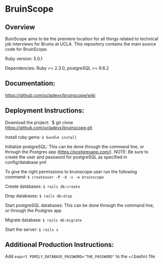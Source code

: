 # BruinScope

## Overview

BuinScope aims to be the premiere location for all things related to 
technical job interviews for Bruins at UCLA. This repository contains
the main source code for BruinScope.

Ruby version: 5.0.1

Dependencies: Ruby >= 2.3.0, postgreSQL >= 9.6.2

## Documentation:

https://github.com/ucladevx/bruinscope/wiki

## Deployment Instructions:

Download the project:
`$ git clone https://github.com/ucladevx/bruinscope.git

Install ruby gems:
`$ bundle install`

Initialize postgreSQL: This can be done through the command line, or through the Postgres app (https://postgresapp.com/). NOTE: Be sure to create the user and password for postgreSQL as specified in config/database.yml 

To give the right permissions to bruinscope user run the following command:
`$ createuser -P -d -s -e bruinscope`

Create databases:
`$ rails db:create`

Drop databases:
`$ rails db:drop`

Start postgreSQL databases: This can be done through the command line, or through the Postgres app

Migrate database:
`$ rails db:migrate`

Start the server:
`$ rails s`

## Additional Production Instructions:
Add `export POMILY_DATABASE_PASSWORD="THE_PASSWORD"` to the ~/.bashrc file

